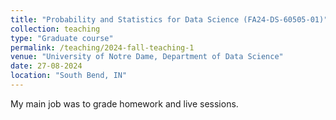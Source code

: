 ```yaml
---
title: "Probability and Statistics for Data Science (FA24-DS-60505-01)"
collection: teaching
type: "Graduate course"
permalink: /teaching/2024-fall-teaching-1
venue: "University of Notre Dame, Department of Data Science"
date: 27-08-2024
location: "South Bend, IN"
---
```


My main job was to grade homework and live sessions.

<!--Heading 1-->
<!--======-->
<!---->
<!--Heading 2-->
<!--======-->
<!---->
<!--Heading 3-->
<!--======-->
